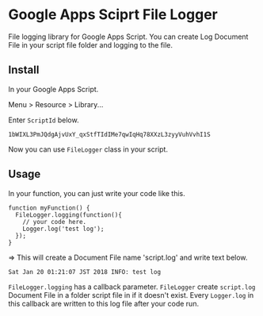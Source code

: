 Google Apps Sciprt File Logger
===

File logging library for Google Apps Script.
You can create Log Document File in your script file folder and logging to the file.

## Install

In your Google Apps Script.

Menu > Resource > Library...

Enter `ScriptId` below.

```
1bWIXL3PmJQdgAjvUxY_qxStfTIdIMe7qwIqHq78XXzL3zyyVuhVvhI1S
```

Now you can use `FileLogger` class in your script.

## Usage

In your function, you can just write your code like this.

```
function myFunction() {
  FileLogger.logging(function(){
    // your code here.
    Logger.log('test log');
  });
}
```

=> This will create a Document File name 'script.log' and write text below.

```
Sat Jan 20 01:21:07 JST 2018 INFO: test log
```

`FileLogger.logging` has a callback parameter.
`FileLogger` create `script.log` Document File in a folder script file in if it doesn't exist.
Every `Logger.log` in this callback are written to this log file after your code run.
